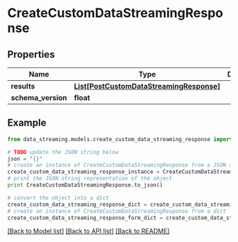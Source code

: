 # CreateCustomDataStreamingResponse


## Properties
Name | Type | Description | Notes
------------ | ------------- | ------------- | -------------
**results** | [**List[PostCustomDataStreamingResponse]**](PostCustomDataStreamingResponse.md) |  | [optional] 
**schema_version** | **float** |  | [optional] 

## Example

```python
from data_streaming.models.create_custom_data_streaming_response import CreateCustomDataStreamingResponse

# TODO update the JSON string below
json = "{}"
# create an instance of CreateCustomDataStreamingResponse from a JSON string
create_custom_data_streaming_response_instance = CreateCustomDataStreamingResponse.from_json(json)
# print the JSON string representation of the object
print CreateCustomDataStreamingResponse.to_json()

# convert the object into a dict
create_custom_data_streaming_response_dict = create_custom_data_streaming_response_instance.to_dict()
# create an instance of CreateCustomDataStreamingResponse from a dict
create_custom_data_streaming_response_form_dict = create_custom_data_streaming_response.from_dict(create_custom_data_streaming_response_dict)
```
[[Back to Model list]](../README.md#documentation-for-models) [[Back to API list]](../README.md#documentation-for-api-endpoints) [[Back to README]](../README.md)


